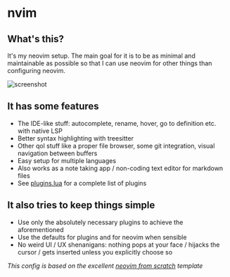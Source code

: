 # nvim
## What's this?
It's my neovim setup. The main goal for it is to be as minimal and maintainable as possible so that I can use neovim for other things than configuring neovim.


![screenshot](https://user-images.githubusercontent.com/70660230/162035785-c330ca13-a9f5-446c-b6cf-7689c7c6f38f.png)


## It has some features
- The IDE-like stuff: autocomplete, rename, hover, go to definition etc. with native LSP
- Better syntax highlighting with treesitter
- Other qol stuff like a proper file browser, some git integration, visual navigation between buffers
- Easy setup for multiple languages
- Also works as a note taking app / non-coding text editor for markdown files
- See [plugins.lua](https://github.com/eemilhaa/nvim/blob/main/lua/user/plugins.lua) for a complete list of plugins

## It also tries to keep things simple
- Use only the absolutely necessary plugins to achieve the aforementioned
- Use the defaults for plugins and for neovim when sensible
- No weird UI / UX shenanigans: nothing pops at your face / hijacks the cursor / gets inserted unless you explicitly choose so

*This config is based on the excellent [neovim from scratch](https://github.com/LunarVim/Neovim-from-scratch) template*
